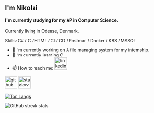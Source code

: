 ## I'm Nikolai
#### I'm currently studying for my AP in Computer Science.

Currently living in Odense, Denmark.

Skills: C# / C / HTML / CI / CD / Postman / Docker / K8S / MSSQL

- 🔭 I’m currently working on A file managing system for my internship. 
- 🌱 I’m currently learning C 
- 📫 How to reach me: [<img src='https://cdn.jsdelivr.net/npm/simple-icons@3.0.1/icons/linkedin.svg' alt='linkedin' height='40'>](https://www.linkedin.com/in/nikolai-pedersen-80460b13b//)


[<img src='https://cdn.jsdelivr.net/npm/simple-icons@3.0.1/icons/github.svg' alt='github' height='40'>](https://github.com/Skadefryd21)  [<img src='https://cdn.jsdelivr.net/npm/simple-icons@3.0.1/icons/stackoverflow.svg' alt='stackoverflow' height='40'>](https://stackoverflow.com/users/20715813/nikolai-m%c3%b8ller)

[![Top Langs](https://github-readme-stats.vercel.app/api/top-langs/?username=Skadefryd21)](https://github.com/anuraghazra/github-readme-stats)

![GitHub streak stats](https://streak-stats.demolab.com/?user=Skadefryd21)  

